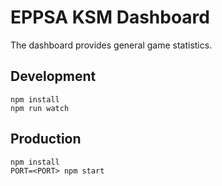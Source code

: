 # EPPSA KSM Dashboard

The dashboard provides general game statistics.

## Development
```
npm install
npm run watch
```

## Production
```
npm install
PORT=<PORT> npm start
```
